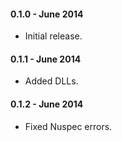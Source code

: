 #### 0.1.0 - June 2014
* Initial release.

#### 0.1.1 - June 2014
* Added DLLs.

#### 0.1.2 - June 2014
* Fixed Nuspec errors.
